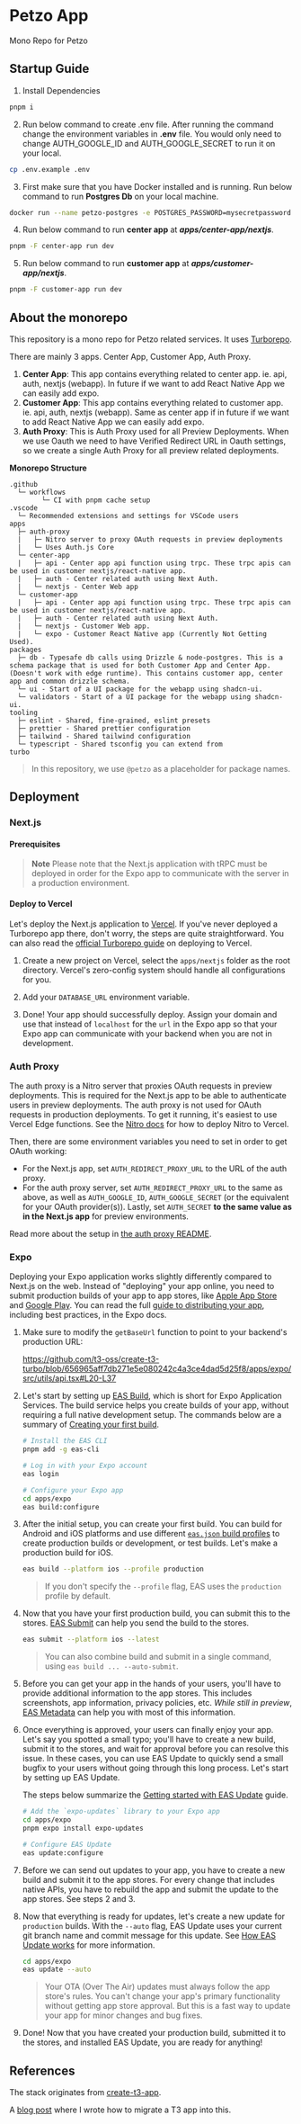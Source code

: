# Petzo App

Mono Repo for Petzo

## Startup Guide

1. Install Dependencies

```bash
pnpm i
```

2. Run below command to create .env file. After running the command change the environment variables in **.env** file. You would only need to change AUTH_GOOGLE_ID and AUTH_GOOGLE_SECRET to run it on your local.

```bash
cp .env.example .env
```

3. First make sure that you have Docker installed and is running. Run below command to run **Postgres Db** on your local machine.

```bash
docker run --name petzo-postgres -e POSTGRES_PASSWORD=mysecretpassword -p 5432:5432 -d postgres
```

4. Run below command to run **center app** at _**apps/center-app/nextjs**_.

```bash
pnpm -F center-app run dev
```

5. Run below command to run **customer app** at _**apps/customer-app/nextjs**_.

```bash
pnpm -F customer-app run dev
```

## About the monorepo

This repository is a mono repo for Petzo related services. It uses [Turborepo](https://turborepo.org).

There are mainly 3 apps. Center App, Customer App, Auth Proxy.

1. **Center App**: This app contains everything related to center app. ie. api, auth, nextjs (webapp). In future if we want to add React Native App we can easily add expo.
2. **Customer App**: This app contains everything related to customer app. ie. api, auth, nextjs (webapp). Same as center app if in future if we want to add React Native App we can easily add expo.
3. **Auth Proxy**: This is Auth Proxy used for all Preview Deployments. When we use Oauth we need to have Verified Redirect URL in Oauth settings, so we create a single Auth Proxy for all preview related deployments.

**Monorepo Structure**

```text
.github
  └─ workflows
        └─ CI with pnpm cache setup
.vscode
  └─ Recommended extensions and settings for VSCode users
apps
  ├─ auth-proxy
  |   ├─ Nitro server to proxy OAuth requests in preview deployments
  |   └─ Uses Auth.js Core
  └─ center-app
  |   ├─ api - Center app api function using trpc. These trpc apis can be used in customer nextjs/react-native app.
  |   ├─ auth - Center related auth using Next Auth.
  |   └─ nextjs - Center Web app
  └─ customer-app
  |   ├─ api - Center app api function using trpc. These trpc apis can be used in customer nextjs/react-native app.
  |   ├─ auth - Center related auth using Next Auth.
  |   └─ nextjs - Customer Web app.
  |   └─ expo - Customer React Native app (Currently Not Getting Used).
packages
  ├─ db - Typesafe db calls using Drizzle & node-postgres. This is a schema package that is used for both Customer App and Center App. (Doesn't work with edge runtime). This contains customer app, center app and common drizzle schema.
  └─ ui - Start of a UI package for the webapp using shadcn-ui.
  └─ validators - Start of a UI package for the webapp using shadcn-ui.
tooling
  ├─ eslint - Shared, fine-grained, eslint presets
  ├─ prettier - Shared prettier configuration
  ├─ tailwind - Shared tailwind configuration
  └─ typescript - Shared tsconfig you can extend from
turbo
```

> In this repository, we use `@petzo` as a placeholder for package names.

## Deployment

### Next.js

#### Prerequisites

> **Note**
> Please note that the Next.js application with tRPC must be deployed in order for the Expo app to communicate with the server in a production environment.

#### Deploy to Vercel

Let's deploy the Next.js application to [Vercel](https://vercel.com). If you've never deployed a Turborepo app there, don't worry, the steps are quite straightforward. You can also read the [official Turborepo guide](https://vercel.com/docs/concepts/monorepos/turborepo) on deploying to Vercel.

1. Create a new project on Vercel, select the `apps/nextjs` folder as the root directory. Vercel's zero-config system should handle all configurations for you.

2. Add your `DATABASE_URL` environment variable.

3. Done! Your app should successfully deploy. Assign your domain and use that instead of `localhost` for the `url` in the Expo app so that your Expo app can communicate with your backend when you are not in development.

### Auth Proxy

The auth proxy is a Nitro server that proxies OAuth requests in preview deployments. This is required for the Next.js app to be able to authenticate users in preview deployments. The auth proxy is not used for OAuth requests in production deployments. To get it running, it's easiest to use Vercel Edge functions. See the [Nitro docs](https://nitro.unjs.io/deploy/providers/vercel#vercel-edge-functions) for how to deploy Nitro to Vercel.

Then, there are some environment variables you need to set in order to get OAuth working:

- For the Next.js app, set `AUTH_REDIRECT_PROXY_URL` to the URL of the auth proxy.
- For the auth proxy server, set `AUTH_REDIRECT_PROXY_URL` to the same as above, as well as `AUTH_GOOGLE_ID`, `AUTH_GOOGLE_SECRET` (or the equivalent for your OAuth provider(s)). Lastly, set `AUTH_SECRET` **to the same value as in the Next.js app** for preview environments.

Read more about the setup in [the auth proxy README](./apps/auth-proxy/README.md).

### Expo

Deploying your Expo application works slightly differently compared to Next.js on the web. Instead of "deploying" your app online, you need to submit production builds of your app to app stores, like [Apple App Store](https://www.apple.com/app-store) and [Google Play](https://play.google.com/store/apps). You can read the full [guide to distributing your app](https://docs.expo.dev/distribution/introduction), including best practices, in the Expo docs.

1. Make sure to modify the `getBaseUrl` function to point to your backend's production URL:

   <https://github.com/t3-oss/create-t3-turbo/blob/656965aff7db271e5e080242c4a3ce4dad5d25f8/apps/expo/src/utils/api.tsx#L20-L37>

2. Let's start by setting up [EAS Build](https://docs.expo.dev/build/introduction), which is short for Expo Application Services. The build service helps you create builds of your app, without requiring a full native development setup. The commands below are a summary of [Creating your first build](https://docs.expo.dev/build/setup).

   ```bash
   # Install the EAS CLI
   pnpm add -g eas-cli

   # Log in with your Expo account
   eas login

   # Configure your Expo app
   cd apps/expo
   eas build:configure
   ```

3. After the initial setup, you can create your first build. You can build for Android and iOS platforms and use different [`eas.json` build profiles](https://docs.expo.dev/build-reference/eas-json) to create production builds or development, or test builds. Let's make a production build for iOS.

   ```bash
   eas build --platform ios --profile production
   ```

   > If you don't specify the `--profile` flag, EAS uses the `production` profile by default.

4. Now that you have your first production build, you can submit this to the stores. [EAS Submit](https://docs.expo.dev/submit/introduction) can help you send the build to the stores.

   ```bash
   eas submit --platform ios --latest
   ```

   > You can also combine build and submit in a single command, using `eas build ... --auto-submit`.

5. Before you can get your app in the hands of your users, you'll have to provide additional information to the app stores. This includes screenshots, app information, privacy policies, etc. _While still in preview_, [EAS Metadata](https://docs.expo.dev/eas/metadata) can help you with most of this information.

6. Once everything is approved, your users can finally enjoy your app. Let's say you spotted a small typo; you'll have to create a new build, submit it to the stores, and wait for approval before you can resolve this issue. In these cases, you can use EAS Update to quickly send a small bugfix to your users without going through this long process. Let's start by setting up EAS Update.

   The steps below summarize the [Getting started with EAS Update](https://docs.expo.dev/eas-update/getting-started/#configure-your-project) guide.

   ```bash
   # Add the `expo-updates` library to your Expo app
   cd apps/expo
   pnpm expo install expo-updates

   # Configure EAS Update
   eas update:configure
   ```

7. Before we can send out updates to your app, you have to create a new build and submit it to the app stores. For every change that includes native APIs, you have to rebuild the app and submit the update to the app stores. See steps 2 and 3.

8. Now that everything is ready for updates, let's create a new update for `production` builds. With the `--auto` flag, EAS Update uses your current git branch name and commit message for this update. See [How EAS Update works](https://docs.expo.dev/eas-update/how-eas-update-works/#publishing-an-update) for more information.

   ```bash
   cd apps/expo
   eas update --auto
   ```

   > Your OTA (Over The Air) updates must always follow the app store's rules. You can't change your app's primary functionality without getting app store approval. But this is a fast way to update your app for minor changes and bug fixes.

9. Done! Now that you have created your production build, submitted it to the stores, and installed EAS Update, you are ready for anything!

## References

The stack originates from [create-t3-app](https://github.com/t3-oss/create-t3-app).

A [blog post](https://jumr.dev/blog/t3-turbo) where I wrote how to migrate a T3 app into this.

